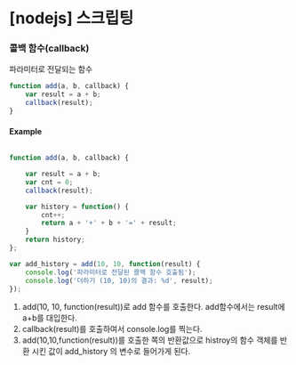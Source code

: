 # [nodejs] 스크립팅 

### 콜백 함수(callback)

파라미터로 전달되는 함수

``` javascript
function add(a, b, callback) {
    var result = a + b;
    callback(result);
}
```

#### Example

``` javascript

function add(a, b, callback) {

    var result = a + b;
    var cnt = 0;
    callback(result);

    var history = function() {
        cnt++;
        return a + '+' + b + '=' + result;
    }
    return history;
};

var add_history = add(10, 10, function(result) {
    console.log('파라미터로 전달된 콜백 함수 호출됨');
    console.log('더하기 (10, 10)의 결과: %d', result);
});

```

1. add(10, 10, function(result))로 add 함수를 호출한다. add함수에서는 result에 a+b를 대입한다.
2. callback(result)를 호출하여서 console.log를 찍는다.
3. add(10,10,function(result))를 호출한 쪽의 반환값으로 histroy의 함수 객체를 반환 시킨 값이 add_history 의 변수로 들어가게 된다.
